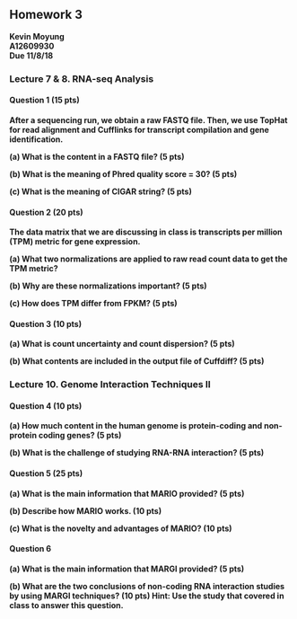 ## Homework 3

**Kevin Moyung**  
**A12609930**  
**Due 11/8/18**  

### Lecture 7 & 8. RNA-seq Analysis

#### Question 1 (15 pts)

**After a sequencing run, we obtain a raw FASTQ file. Then, we use TopHat for read alignment and Cufflinks for transcript compilation and gene identification.**

**(a) What is the content in a FASTQ file? (5 pts)**

**(b) What is the meaning of Phred quality score = 30? (5 pts)**

**(c) What is the meaning of CIGAR string? (5 pts)**

#### Question 2 (20 pts)

**The data matrix that we are discussing in class is transcripts per million (TPM) metric for gene expression.**

**(a) What two normalizations are applied to raw read count data to get the TPM metric?**

**(b) Why are these normalizations important? (5 pts)**

**(c) How does TPM differ from FPKM? (5 pts)**

#### Question 3 (10 pts)

**(a) What is count uncertainty and count dispersion? (5 pts)**

**(b) What contents are included in the output file of Cuffdiff? (5 pts)**

### Lecture 10. Genome Interaction Techniques II

#### Question 4 (10 pts)

**(a) How much content in the human genome is protein-coding and non-protein coding genes? (5 pts)**

**(b) What is the challenge of studying RNA-RNA interaction? (5 pts)**

#### Question 5 (25 pts)

**(a) What is the main information that MARIO provided? (5 pts)**

**(b) Describe how MARIO works. (10 pts)**

**(c) What is the novelty and advantages of MARIO? (10 pts)**

#### Question 6

**(a) What is the main information that MARGI provided? (5 pts)**

**(b) What are the two conclusions of non-coding RNA interaction studies by using MARGI techniques? (10 pts) Hint: Use the study that covered in class to answer this question.**
